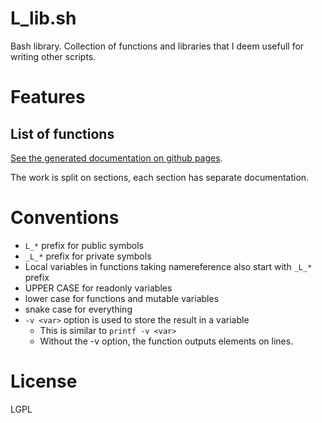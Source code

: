# L_lib.sh

Bash library. Collection of functions and libraries that I deem usefull for writing other scripts.

# Features

## List of functions

[See the generated documentation on github pages](https://kamilcuk.github.io/L_lib.sh).

The work is split on sections, each section has separate documentation.

# Conventions

- `L_*` prefix for public symbols
- `_L_*` prefix for private symbols
- Local variables in functions taking namereference also start with `_L_*` prefix
- UPPER CASE for readonly variables
- lower case for functions and mutable variables
- snake case for everything
- `-v <var>` option is used to store the result in a variable
  - This is similar to `printf -v <var>`
  - Without the -v option, the function outputs elements on lines.

# License

LGPL
